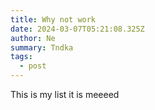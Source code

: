 ```yaml
---
title: Why not work
date: 2024-03-07T05:21:08.325Z
author: Ne
summary: Tndka
tags:
  - post
---
```

This is my list it is meeeed
